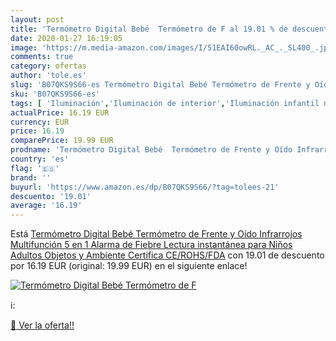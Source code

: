 ```yaml
---
layout: post
title: 'Termómetro Digital Bebé  Termómetro de F al 19.01 % de descuento'
date: 2020-01-27 16:19:05
image: 'https://m.media-amazon.com/images/I/51EAI60owRL._AC_._SL400_.jpg'
comments: true
category: ofertas
author: 'tole.es'
slug: 'B07QKS9S66-es Termómetro Digital Bebé Termómetro de Frente y Oído...'
sku: 'B07QKS9S66-es'
tags: [ 'Iluminación','Iluminación de interior','Iluminación infantil nocturna','Lámparas e iluminación infantil','bebé', ]
actualPrice: 16.19 EUR
currency: EUR
price: 16.19
comparePrice: 19.99 EUR
prodname: 'Termómetro Digital Bebé  Termómetro de Frente y Oído Infrarrojos  Multifunción 5 en 1  Alarma de Fiebre  Lectura instantánea para Niños  Adultos  Objetos y Ambiente  Certifica CE/ROHS/FDA'
country: 'es'
flag: '🇪🇸'
brand: ''
buyurl: 'https://www.amazon.es/dp/B07QKS9S66/?tag=tolees-21'
descuento: '19.01'
average: '16.19'
---
```


Está [Termómetro Digital Bebé  Termómetro de Frente y Oído Infrarrojos  Multifunción 5 en 1  Alarma de Fiebre  Lectura instantánea para Niños  Adultos  Objetos y Ambiente  Certifica CE/ROHS/FDA](https://www.amazon.es/dp/B07QKS9S66/?tag=tolees-21) con 19.01 de descuento por 16.19 EUR (original: 19.99 EUR) en el siguiente enlace!

[![Termómetro Digital Bebé  Termómetro de F](https://m.media-amazon.com/images/I/51EAI60owRL._AC_._SL400_.jpg)](https://www.amazon.es/dp/B07QKS9S66/?tag=tolees-21)

ℹ️:


[🛒 Ver la oferta!!](https://www.amazon.es/dp/B07QKS9S66/?tag=tolees-21)
